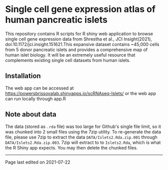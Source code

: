 #  Single cell gene expression atlas of human pancreatic islets 

This repository contains R scripts for R shiny web application to browse single cell gene expression data from Shrestha et al., JCI Insight(2021), doi:10.1172/jci.insight.151621.This expansive dataset contains ~45,000 cells from 5 donor pancreatic islets and provides a comprehensive map of human islet biology. It will be an extremely useful resource that complements existing single cell datasets from human islets. 

## Installation

The web app can be accessed at https://powersbrissovalab.shinyapps.io/scRNAseq-Islets/ or the web app can run locally through app.R

## Note about data

The data (stored as `.rda` file) was too large for Github's single file limit, so it was chunked into 2 small files using the 7zip utility. To re-generate the data file, please use 7zip to extract the data `DATA/Islets2.Rda.zip.001` through `DATA/Islets2.Rda.zip.003`. 7zip will extract to to `Islets2.Rda`, which is what the R Shiny app expects. You may then delete the chunked files.

---
Page last edited on 2021-07-22

